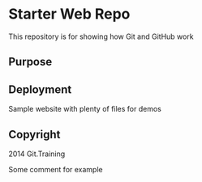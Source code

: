 # Starter Web Repo

This repository is for showing how Git and GitHub work

## Purpose
## Deployment

Sample website with plenty of files for demos

## Copyright

2014 Git.Training

Some comment for example
